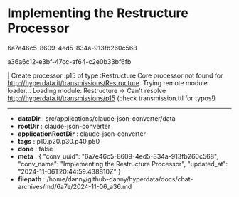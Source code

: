 # Implementing the Restructure Processor

6a7e46c5-8609-4ed5-834a-913fb260c568

a36a6c12-e3bf-47cc-af64-c2e0b33bf6fb

| Create processor :p15 of type :Restructure
Core processor not found for http://hyperdata.it/transmissions/Restructure. Trying remote module loader...
Loading module: Restructure
-> Can't resolve http://hyperdata.it/transmissions/p15 (check transmission.ttl for typos!)

---

* **dataDir** : src/applications/claude-json-converter/data
* **rootDir** : claude-json-converter
* **applicationRootDir** : claude-json-converter
* **tags** : p10.p20.p30.p40.p50
* **done** : false
* **meta** : {
  "conv_uuid": "6a7e46c5-8609-4ed5-834a-913fb260c568",
  "conv_name": "Implementing the Restructure Processor",
  "updated_at": "2024-11-06T20:44:59.438810Z"
}
* **filepath** : /home/danny/github-danny/hyperdata/docs/chat-archives/md/6a7e/2024-11-06_a36.md